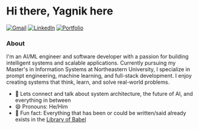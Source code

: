 # Hi there, Yagnik here

[![Gmail](https://img.shields.io/badge/Gmail-D14836?style=for-the-badge&logo=gmail&logoColor=white)](mailto:yagnik.pavagadhi06@gmail.com)
[![LinkedIn](https://img.shields.io/badge/LinkedIn-0077B5?style=for-the-badge&logo=linkedin&logoColor=white)](https://www.linkedin.com/in/yagnikpavagadhi)
[![Portfolio](https://img.shields.io/badge/Portfolio-FF6B6B?style=for-the-badge&logo=portfolio&logoColor=white)](https://www.yagnikpavagadhi.com)


### About
I'm an AI/ML engineer and software developer with a passion for building intelligent systems and scalable applications. Currently pursuing my Master's in Information Systems at Northeastern University, I specialize in prompt engineering, machine learning, and full-stack development. I enjoy creating systems that think, learn, and solve real-world problems.


- 💬 Lets connect and talk about system architecture, the future of AI, and everything in between
- 😄 Pronouns: He/Him
- 👾 Fun fact: Everything that has been or could be written/said already exists in the [Library of Babel](https://libraryofbabel.info)

